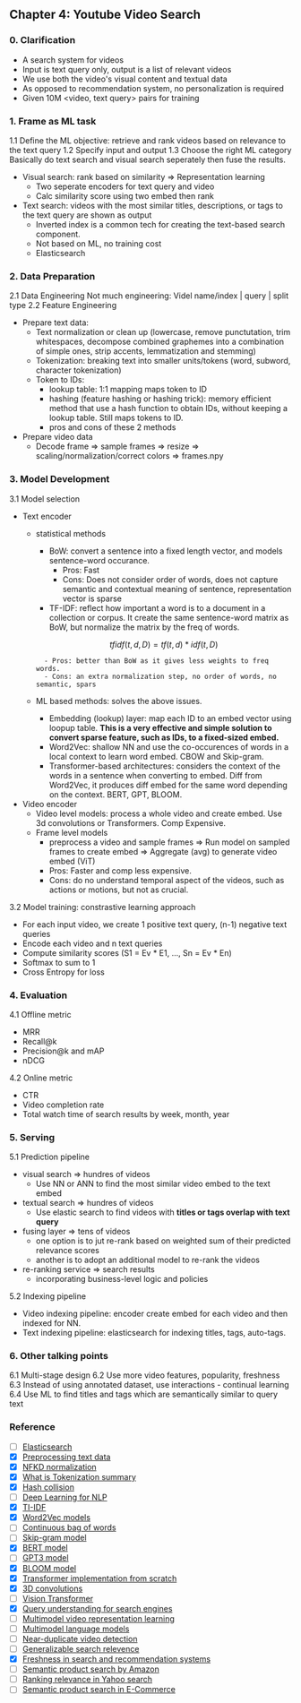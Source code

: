 ## Chapter 4: Youtube Video Search

### 0. Clarification
- A search system for videos
- Input is text query only, output is a list of relevant videos
- We use both the video's visual content and textual data
- As opposed to recommendation system, no personalization is required
- Given 10M <video, text query> pairs for training

### 1. Frame as ML task
1.1 Define the ML objective: retrieve and rank videos based on relevance to the text query
1.2 Specify input and output
1.3 Choose the right ML category
Basically do text search and visual search seperately then fuse the results.
- Visual search: rank based on similarity => Representation learning
    - Two seperate encoders for text query and video
    - Calc similarity score using two embed then rank
- Text search: videos with the most similar titles, descriptions, or tags to the text query are shown as output
    - Inverted index is a common tech for creating the text-based search component. 
    - Not based on ML, no training cost
    - Elasticsearch

### 2. Data Preparation
2.1 Data Engineering
Not much engineering: Videl name/index | query | split type
2.2 Feature Engineering
- Prepare text data: 
    - Text normalization or clean up (lowercase, remove punctutation, trim whitespaces, decompose combined graphemes into a combination of simple ones, strip accents, lemmatization and stemming)
    - Tokenization: breaking text into smaller units/tokens (word, subword, character tokenization)
    - Token to IDs: 
        - lookup table: 1:1 mapping maps token to ID
        - hashing (feature hashing or hashing trick): memory efficient method that use a hash function to obtain IDs, without keeping a lookup table. Still maps tokens to ID.
        - pros and cons of these 2 methods
- Prepare video data
    - Decode frame => sample frames => resize => scaling/normalization/correct colors => frames.npy

### 3. Model Development
3.1 Model selection
- Text encoder
    - statistical methods
        - BoW: convert a sentence into a fixed length vector, and models sentence-word occurance.
            - Pros: Fast
            - Cons: Does not consider order of words, does not capture semantic and contextual meaning of sentence, representation vector is sparse
        - TF-IDF: reflect how important a word is to a document in a collection or corpus. It create the same sentence-word matrix as BoW, but normalize the matrix by the freq of words.

        ```math
        tfidf(t, d, D) = tf(t, d) * idf(t, D)
        ```

            - Pros: better than BoW as it gives less weights to freq words.
            - Cons: an extra normalization step, no order of words, no semantic, spars
    - ML based methods: solves the above issues.
        - Embedding (lookup) layer: map each ID to an embed vector using loopup table. **This is a very effective and simple solution to convert sparse feature, such as IDs, to  a fixed-sized embed.**
        - Word2Vec: shallow NN and use the co-occurences of words in a local context to learn word embed. CBOW and Skip-gram.
        - Transformer-based architectures: considers the context of the words in a sentence when converting to embed. Diff from Word2Vec, it produces diff embed for the same word depending on the context. BERT, GPT, BLOOM.
- Video encoder
    - Video level models: process a whole video and create embed. Use 3d convolutions or Transformers. Comp Expensive.
    - Frame level models
        - preprocess a video and sample frames => Run model on sampled frames to create embed => Aggregate (avg) to generate video embed (ViT)
        - Pros: Faster and comp less expensive.
        - Cons: do no understand temporal aspect of the videos, such as actions or motions, but not as crucial.

3.2 Model training: constrastive learning approach
- For each input video, we create 1 positive text query, (n-1) negative text queries
- Encode each video and n text queries
- Compute similarity scores (S1 = Ev * E1, ..., Sn = Ev * En)
- Softmax to sum to 1
- Cross Entropy for loss

### 4. Evaluation
4.1 Offline metric
- MRR
- Recall@k
- Precision@k and mAP
- nDCG

4.2 Online metric
- CTR
- Video completion rate
- Total watch time of search results by week, month, year

### 5. Serving
5.1 Prediction pipeline
- visual search => hundres of videos
    - Use NN or ANN to find the most similar video embed to the text embed
- textual search => hundres of videos
    - Use elastic search to find videos with **titles or tags overlap with text query**
- fusing layer => tens of videos
    - one option is to jut re-rank based on weighted sum of their predicted relevance scores
    - another is to adopt an additional model to re-rank the videos
- re-ranking service => search results
    - incorporating business-level logic and policies

5.2 Indexing pipeline
- Video indexing pipeline: encoder create embed for each video and then indexed for NN.
- Text indexing pipeline: elasticsearch for indexing titles, tags, auto-tags.

### 6. Other talking points
6.1 Multi-stage design
6.2 Use more video features, popularity, freshness
6.3 Instead of using annotated dataset, use interactions - continual learning
6.4 Use ML to find titles and tags which are semantically similar to query text

### Reference
- [ ] [Elasticsearch](https://www.tutorialspoint.com/elasticsearch/elasticsearch_query_dsl.htm)
- [x] [Preprocessing text data](https://huggingface.co/docs/transformers/preprocessing)
- [x] [NFKD normalization](http://unicode.org/reports/tr15/)
- [x] [What is Tokenization summary](https://huggingface.co/docs/transformers/tokenizer_summary)
- [x] [Hash collision](https://en.wikipedia.org/wiki/Hash_collision)
- [ ] [Deep Learning for NLP](http://cs224d.stanford.edu/lecture_notes/notes1.pdf)
- [x] [TI-IDF](https://en.wikipedia.org/wiki/Tf%E2%80%93idf)
- [x] [Word2Vec models](https://www.tensorflow.org/text/tutorials/word2vec)
- [ ] [Continuous bag of words](https://www.kdnuggets.com/2018/04/implementing-deep-learning-methods-feature-engineering-text-data-cbow.html)
- [ ] [Skip-gram model](http://mccormickml.com/2016/04/19/word2vec-tutorial-the-skip-gram-model/)
- [x] [BERT model](https://arxiv.org/abs/1810.04805)
- [ ] [GPT3 model](https://arxiv.org/abs/2005.14165)
- [x] [BLOOM model](https://bigscience.huggingface.co/blog/bloom)
- [x] [Transformer implementation from scratch](https://peterbloem.nl/blog/transformers)
- [x] [3D convolutions](https://www.kaggle.com/code/shivamb/3d-convolutions-understanding-use-case/notebook)
- [ ] [Vision Transformer](https://arxiv.org/abs/2010.11929)
- [x] [Query understanding for search engines](https://www.linkedin.com/pulse/ai-query-understanding-daniel-tunkelang/)
- [ ] [Multimodel video representation learning](https://arxiv.org/abs/2012.04124)
- [ ] [Multimodel language models](https://arxiv.org/abs/2107.00676)
- [ ] [Near-duplicate video detection](https://arxiv.org/abs/2005.07356)
- [ ] [Generalizable search relevence](https://livebook.manning.com/book/ai-powered-search/chapter-10/v-10/1)
- [x] [Freshness in search and recommendation systems](https://developers.google.com/machine-learning/recommendation/dnn/re-ranking)
- [ ] [Semantic product search by Amazon](https://arxiv.org/pdf/1907.00937.pdf)
- [ ] [Ranking relevance in Yahoo search](https://www.kdd.org/kdd2016/papers/files/adf0361-yinA.pdf)
- [ ] [Semantic product search in E-Commerce](https://arxiv.org/abs/2008.08180)
